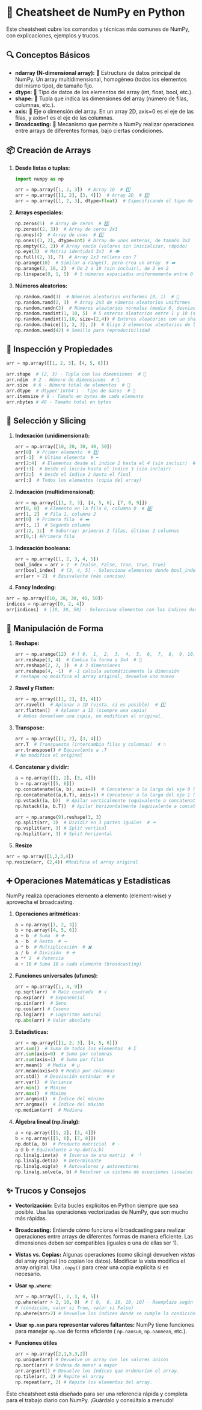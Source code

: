 # 🚀 Cheatsheet de NumPy en Python

Este cheatsheet cubre los comandos y técnicas más comunes de NumPy, con explicaciones, ejemplos y trucos.

## 🔍 Conceptos Básicos

*   **ndarray (N-dimensional array):** 🧱 Estructura de datos principal de NumPy.  Un array multidimensional, homogéneo (todos los elementos del mismo tipo), de tamaño fijo.
*   **dtype:** 🧮 Tipo de datos de los elementos del array (int, float, bool, etc.).
*   **shape:** 📏 Tupla que indica las dimensiones del array (número de filas, columnas, etc.).
*   **axis:** 🧭 Eje o dimensión del array.  En un array 2D, axis=0 es el eje de las filas, y axis=1 es el eje de las columnas.
*   **Broadcasting:** 📡 Mecanismo que permite a NumPy realizar operaciones entre arrays de diferentes formas, bajo ciertas condiciones.

## 📦 Creación de Arrays

1.  **Desde listas o tuplas:**

    ```python
    import numpy as np

    arr = np.array([1, 2, 3])  # Array 1D  # 1️⃣
    arr = np.array([[1, 2], [3, 4]])  # Array 2D  # 2️⃣
    arr = np.array([1, 2, 3], dtype=float)  # Especificando el tipo de datos
    ```

2.  **Arrays especiales:**

    ```python
    np.zeros(5)  # Array de ceros  # 0️⃣
    np.zeros((2, 3))  # Array de ceros 2x3
    np.ones(4)  # Array de unos  # 1️⃣
    np.ones((3, 2), dtype=int) # Array de unos enteros, de tamaño 3x2
    np.empty((2, 2)) # Array vacío (valores sin inicializar, rápido)
    np.eye(3)  # Matriz identidad 3x3  # 👁️
    np.full((2, 3), 7)  # Array 2x3 relleno con 7
    np.arange(10)  # Similar a range(), pero crea un array  # ➡️
    np.arange(2, 10, 2)  # De 2 a 10 (sin incluir), de 2 en 2
    np.linspace(0, 1, 5)  # 5 números espaciados uniformemente entre 0 y 1  # ➖
    ```

3.  **Números aleatorios:**

    ```python
    np.random.rand(3)  # Números aleatorios uniformes [0, 1)  # 🎲
    np.random.rand(2, 3)  # Array 2x3 de números aleatorios uniformes
    np.random.randn(3)  # Números aleatorios normales (media 0, desviación estándar 1)
    np.random.randint(1, 10, 5)  # 5 enteros aleatorios entre 1 y 10 (sin incluir)  # 🔢
    np.random.randint(1,10, size=(2,4)) # Enteros aleatorios con un shape dado
    np.random.choice([1, 2, 3], 2)  # Elige 2 elementos aleatorios de la lista
    np.random.seed(42) # Semilla para reproducibilidad
    ```

## 👀 Inspección y Propiedades

```python
arr = np.array([[1, 2, 3], [4, 5, 6]])

arr.shape  # (2, 3) - Tupla con las dimensiones  # 📏
arr.ndim  # 2 - Número de dimensiones  # 📐
arr.size  # 6 - Número total de elementos  # 🔢
arr.dtype  # dtype('int64') - Tipo de datos  # 🧮
arr.itemsize # 8 - Tamaño en bytes de cada elemento
arr.nbytes # 48 - Tamaño total en bytes
```

## 🎯 Selección y Slicing

1.  **Indexación (unidimensional):**

    ```python
    arr = np.array([10, 20, 30, 40, 50])
    arr[0]  # Primer elemento  # 1️⃣
    arr[-1]  # Último elemento  # ⬅️
    arr[2:4]  # Elementos desde el índice 2 hasta el 4 (sin incluir)  # ➡️
    arr[:3]  # Desde el inicio hasta el índice 3 (sin incluir)
    arr[2:]  # Desde el índice 2 hasta el final
    arr[:]  # Todos los elementos (copia del array)
    ```

2.  **Indexación (multidimensional):**

    ```python
    arr = np.array([[1, 2, 3], [4, 5, 6], [7, 8, 9]])
    arr[0, 0]  # Elemento en la fila 0, columna 0  # 0️⃣
    arr[1, 2]  # Fila 1, columna 2
    arr[0]  # Primera fila  # ➡️
    arr[:, 1]  # Segunda columna
    arr[:2, 1:]  # Subarray: primeras 2 filas, últimas 2 columnas
    arr[0,:] #Primera fila
    ```

3.  **Indexación booleana:**

    ```python
    arr = np.array([1, 2, 3, 4, 5])
    bool_index = arr > 2  # [False, False, True, True, True]
    arr[bool_index]  # [3, 4, 5] - Selecciona elementos donde bool_index es True
    arr[arr > 2]  # Equivalente (más conciso)
    ```

4. **Fancy Indexing:**

```python
arr = np.array([10, 20, 30, 40, 50])
indices = np.array([0, 2, 4])
arr[indices]  # [10, 30, 50] - Selecciona elementos con los índices dados
```

## 🔄 Manipulación de Forma

1.  **Reshape:**

    ```python
    arr = np.arange(12)  # [ 0,  1,  2,  3,  4,  5,  6,  7,  8,  9, 10, 11]
    arr.reshape(3, 4)  # Cambia la forma a 3x4  # 🔄
    arr.reshape(2, 2, 3)  # A 3 dimensiones
    arr.reshape(4, -1)  # -1 calcula automáticamente la dimensión
    # reshape no modifica el array original, devuelve uno nuevo
    ```

2.  **Ravel y Flatten:**

    ```python
    arr = np.array([[1, 2], [3, 4]])
    arr.ravel()  # Aplanar a 1D (vista, si es posible)  # 1️⃣
    arr.flatten()  # Aplanar a 1D (siempre una copia)
     # Ambos devuelven una copia, no modifican el original.
    ```

3.  **Transpose:**

    ```python
    arr = np.array([[1, 2], [3, 4]])
    arr.T  # Transpuesta (intercambia filas y columnas)  # ∷
    arr.transpose() # Equivalente a .T
    # No modifica el original
    ```

4.  **Concatenar y dividir:**

    ```python
    a = np.array([[1, 2], [3, 4]])
    b = np.array([[5, 6]])
    np.concatenate((a, b), axis=0)  # Concatenar a lo largo del eje 0 (filas)  # ➕
    np.concatenate((a,b.T), axis=1) # Concatenar a lo largo del eje 1 (columnas)
    np.vstack((a, b))  # Apilar verticalmente (equivalente a concatenate axis=0)
    np.hstack((a, b.T))  # Apilar horizontalmente (equivalente a concatenate axis=1)

    arr = np.arange(9).reshape(3, 3)
    np.split(arr, 3)  # Dividir en 3 partes iguales  # ➗
    np.vsplit(arr, 3) # Split vertical
    np.hsplit(arr, 3) # Split horizontal
    ```

5. **Resize**
```python
arr = np.array([1,2,3,4])
np.resize(arr, (2,4)) #Modifica el array original
```

## ➕ Operaciones Matemáticas y Estadísticas

NumPy realiza operaciones elemento a elemento (element-wise) y aprovecha el broadcasting.

1.  **Operaciones aritméticas:**

    ```python
    a = np.array([1, 2, 3])
    b = np.array([4, 5, 6])
    a + b  # Suma  # ➕
    a - b  # Resta  # ➖
    a * b  # Multiplicación  # ✖️
    a / b  # División  # ➗
    a ** 2  # Potencia
    a + 10 # Suma 10 a cada elemento (broadcasting)
    ```

2.  **Funciones universales (ufuncs):**

    ```python
    arr = np.array([1, 4, 9])
    np.sqrt(arr)  # Raíz cuadrada  # √
    np.exp(arr)  # Exponencial
    np.sin(arr)  # Seno
    np.cos(arr) # Coseno
    np.log(arr)  # Logaritmo natural
    np.abs(arr) # Valor absoluto
    ```

3.  **Estadísticas:**

    ```python
    arr = np.array([[1, 2, 3], [4, 5, 6]])
    arr.sum()  # Suma de todos los elementos  # Σ
    arr.sum(axis=0)  # Suma por columnas
    arr.sum(axis=1)  # Suma por filas
    arr.mean()  # Media  # μ
    arr.mean(axis=0) # Media por columnas
    arr.std()  # Desviación estándar  # σ
    arr.var()  # Varianza
    arr.min()  # Mínimo
    arr.max()  # Máximo
    arr.argmin()  # Índice del mínimo
    arr.argmax()  # Índice del máximo
    np.median(arr)  # Mediana
    ```

4.  **Álgebra lineal (np.linalg):**

    ```python
    a = np.array([[1, 2], [3, 4]])
    b = np.array([[5, 6], [7, 8]])
    np.dot(a, b)  # Producto matricial  # ·
    a @ b # Equivalente a np.dot(a,b)
    np.linalg.inv(a)  # Inversa de una matriz  # ⁻¹
    np.linalg.det(a)  # Determinante
    np.linalg.eig(a)  # Autovalores y autovectores
    np.linalg.solve(a, b) # Resolver un sistema de ecuaciones lineales
    ```

## ✨ Trucos y Consejos

*   **Vectorización:**  Evita bucles explícitos en Python siempre que sea posible.  Usa las operaciones vectorizadas de NumPy, que son mucho más rápidas.

*   **Broadcasting:**  Entiende cómo funciona el broadcasting para realizar operaciones entre arrays de diferentes formas de manera eficiente.  Las dimensiones deben ser compatibles (iguales o una de ellas ser 1).

*   **Vistas vs. Copias:**  Algunas operaciones (como slicing) devuelven *vistas* del array original (no copian los datos).  Modificar la vista modifica el array original.  Usa `.copy()` para crear una copia explícita si es necesario.

*   **Usar `np.where`:**

    ```python
    arr = np.array([1, 2, 3, 4, 5])
    np.where(arr > 2, 10, 0)  # [ 0,  0, 10, 10, 10] - Reemplaza según la condición
    # (condición, valor si True, valor si False)
    np.where(arr>2) # Devuelve los índices donde se cumple la condición
    ```

*   **Usar `np.nan` para representar valores faltantes:**  NumPy tiene funciones para manejar `np.nan` de forma eficiente ( `np.nansum`, `np.nanmean`, etc.).

*  **Funciones útiles**
    ```python
    arr = np.array([2,1,5,3,2])
    np.unique(arr) # Devuelve un array con los valores únicos
    np.sort(arr) # Ordena de menor a mayor
    arr.argsort() # Devuelve los índices que ordenarían el array.
    np.tile(arr, 2) # Repite el array
    np.repeat(arr, 2) # Repite los elementos del array.
    ```

Este cheatsheet está diseñado para ser una referencia rápida y completa para el trabajo diario con NumPy. ¡Guárdalo y consúltalo a menudo!